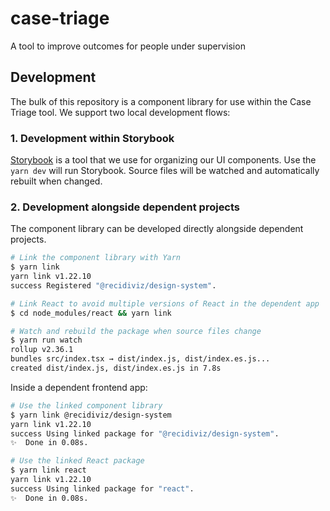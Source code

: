 # case-triage

A tool to improve outcomes for people under supervision

## Development

The bulk of this repository is a component library for use within the Case Triage tool.
We support two local development flows:

### 1. Development within Storybook

[Storybook](https://storybook.js.org/) is a tool that we use for organizing our UI components.
Use the `yarn dev` will run Storybook. Source files will be watched and automatically rebuilt when changed.

### 2. Development alongside dependent projects

The component library can be developed directly alongside dependent projects.

```bash
# Link the component library with Yarn
$ yarn link
yarn link v1.22.10
success Registered "@recidiviz/design-system".

# Link React to avoid multiple versions of React in the dependent app
$ cd node_modules/react && yarn link

# Watch and rebuild the package when source files change
$ yarn run watch
rollup v2.36.1
bundles src/index.tsx → dist/index.js, dist/index.es.js...
created dist/index.js, dist/index.es.js in 7.8s
```

Inside a dependent frontend app:

```bash
# Use the linked component library
$ yarn link @recidiviz/design-system
yarn link v1.22.10
success Using linked package for "@recidiviz/design-system".
✨  Done in 0.08s.

# Use the linked React package
$ yarn link react
yarn link v1.22.10
success Using linked package for "react".
✨  Done in 0.08s.
```
